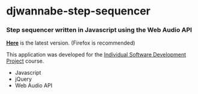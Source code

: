 # djwannabe-step-sequencer
### Step sequencer written in Javascript using the Web Audio API

[**Here**](https://jonaserixon.github.io/djwannabe-step-sequencer/) is the latest version. (Firefox is recommended)

This application was developed for the [Individual Software Development Project](http://coursepress.lnu.se/kurs/individuellt-mjukvaruutvecklingsprojekt/) course.

* Javascript
* jQuery
* Web Audio API
